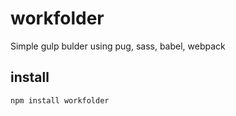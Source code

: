 # workfolder

Simple gulp bulder using pug, sass, babel, webpack

## install 
```cli
npm install workfolder
```
